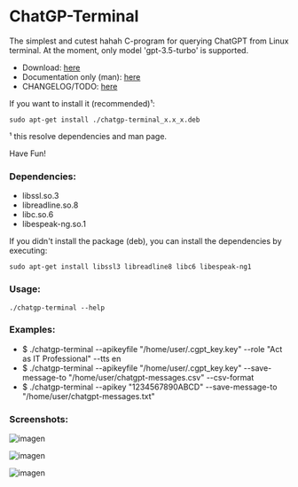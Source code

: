 # ChatGP-Terminal
<p align=justify>
  The simplest and cutest hahah C-program for querying ChatGPT from Linux terminal. At the moment, only model 'gpt-3.5-turbo' is supported. 
</p>
<ul>
  <li> Download: <a href="https://github.com/Lucho-A/ChatGP-Terminal/tree/master/ChatGP-Terminal/Releases">here</a></li>
  <li> Documentation only (man): <a href="https://github.com/Lucho-A/ChatGP-Terminal/blob/master/ChatGP-Terminal/Releases/chatgp-terminal.1.gz">here</a></li>
  <li> CHANGELOG/TODO: <a href="https://github.com/Lucho-A/ChatGP-Terminal/blob/master/ChatGP-Terminal/Releases/CHANGELOG.md">here</a></li>
</ul>
<p align=justify>
If you want to install it (recommended)¹:
</p>

```
sudo apt-get install ./chatgp-terminal_x.x_x.deb
```

¹ this resolve dependencies and man page.
<p>
  Have Fun!
</p>

### Dependencies:
<ul>
  <li>libssl.so.3</li>
  <li>libreadline.so.8</li>
  <li>libc.so.6</li>
  <li>libespeak-ng.so.1</li>
</ul>

If you didn't install the package (deb), you can install the dependencies by executing:

```
sudo apt-get install libssl3 libreadline8 libc6 libespeak-ng1
```

### Usage:

```
./chatgp-terminal --help
```

### Examples:
<ul>
  <li> $ ./chatgp-terminal --apikeyfile "/home/user/.cgpt_key.key" --role "Act as IT Professional" --tts en
  <li> $ ./chatgp-terminal --apikeyfile "/home/user/.cgpt_key.key" --save-message-to "/home/user/chatgpt-messages.csv" --csv-format
  <li> $ ./chatgp-terminal --apikey "1234567890ABCD" --save-message-to "/home/user/chatgpt-messages.txt"
</ul>

### Screenshots:

![imagen](https://github.com/Lucho-A/ChatGP-Terminal/assets/40904281/721de418-ebee-47f4-b64a-29df0d538de2)

![imagen](https://github.com/Lucho-A/ChatGP-Terminal/assets/40904281/2fde51d2-9cec-4e9c-b09d-d0a0c564a7e9)

![imagen](https://github.com/Lucho-A/ChatGP-Terminal/assets/40904281/e0ab7685-3d97-48b4-92a5-bfefdfb9bcc3)



